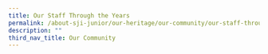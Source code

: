 ```yaml
---
title: Our Staff Through the Years
permalink: /about-sji-junior/our-heritage/our-community/our-staff-through-the-years/
description: ""
third_nav_title: Our Community
---
```

